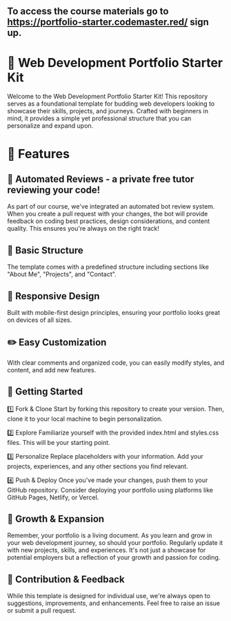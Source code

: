 ## To access the course materials go to https://portfolio-starter.codemaster.red/ **sign up**.


# 🚀 Web Development Portfolio Starter Kit
Welcome to the Web Development Portfolio Starter Kit! This repository serves as a foundational template for budding web developers looking to showcase their skills, projects, and journeys. Crafted with beginners in mind, it provides a simple yet professional structure that you can personalize and expand upon.

# 🌟 Features
## 🤖 Automated Reviews - a private free tutor reviewing your code!
As part of our course, we've integrated an automated bot review system. When you create a pull request with your changes, the bot will provide feedback on coding best practices, design considerations, and content quality. This ensures you're always on the right track!

## 🔧 Basic Structure
The template comes with a predefined structure including sections like "About Me", "Projects", and "Contact".

## 📱 Responsive Design
Built with mobile-first design principles, ensuring your portfolio looks great on devices of all sizes.

## ✏️ Easy Customization
With clear comments and organized code, you can easily modify styles, and content, and add new features.

## 🚀 Getting Started
1️⃣ Fork & Clone
Start by forking this repository to create your version. Then, clone it to your local machine to begin personalization.

2️⃣ Explore
Familiarize yourself with the provided index.html and styles.css files. This will be your starting point.

3️⃣ Personalize
Replace placeholders with your information. Add your projects, experiences, and any other sections you find relevant.

4️⃣ Push & Deploy
Once you've made your changes, push them to your GitHub repository. Consider deploying your portfolio using platforms like GitHub Pages, Netlify, or Vercel.

## 🌱 Growth & Expansion
Remember, your portfolio is a living document. As you learn and grow in your web development journey, so should your portfolio. Regularly update it with new projects, skills, and experiences. It's not just a showcase for potential employers but a reflection of your growth and passion for coding.

## 🤝 Contribution & Feedback
While this template is designed for individual use, we're always open to suggestions, improvements, and enhancements. Feel free to raise an issue or submit a pull request.
